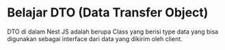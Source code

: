 # Belajar DTO (Data Transfer Object)

DTO di dalam Nest JS adalah berupa Class yang berisi type data yang bisa digunakan sebagai interface dari data yang dikirim oleh client.